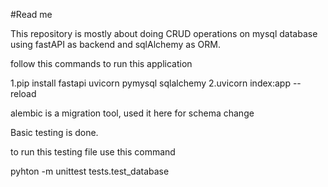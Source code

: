 #Read me

This repository is mostly about doing CRUD operations on mysql database using fastAPI as backend and sqlAlchemy as ORM.

follow this commands to run this application

1.pip install fastapi uvicorn pymysql sqlalchemy
2.uvicorn index:app --reload

alembic is a migration tool, used it here for schema change

Basic testing is done.

to run this testing file use this command

pyhton -m unittest tests.test_database